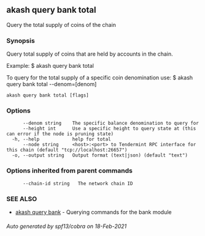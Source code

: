 ## akash query bank total

Query the total supply of coins of the chain

### Synopsis

Query total supply of coins that are held by accounts in the chain.

Example:
  $ akash query bank total

To query for the total supply of a specific coin denomination use:
  $ akash query bank total --denom=[denom]

```
akash query bank total [flags]
```

### Options

```
      --denom string    The specific balance denomination to query for
      --height int      Use a specific height to query state at (this can error if the node is pruning state)
  -h, --help            help for total
      --node string     <host>:<port> to Tendermint RPC interface for this chain (default "tcp://localhost:26657")
  -o, --output string   Output format (text|json) (default "text")
```

### Options inherited from parent commands

```
      --chain-id string   The network chain ID
```

### SEE ALSO

* [akash query bank](akash_query_bank.md)	 - Querying commands for the bank module

###### Auto generated by spf13/cobra on 18-Feb-2021
